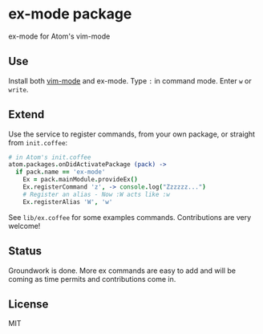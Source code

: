# ex-mode package

ex-mode for Atom's vim-mode

## Use

Install both [vim-mode](https://github.com/atom/vim-mode) and ex-mode. Type `:` in command mode. Enter `w` or `write`.

## Extend

Use the service to register commands, from your own package, or straight from `init.coffee`:

```coffee
# in Atom's init.coffee
atom.packages.onDidActivatePackage (pack) ->
  if pack.name == 'ex-mode'
    Ex = pack.mainModule.provideEx()
    Ex.registerCommand 'z', -> console.log("Zzzzzz...")
    # Register an alias - Now :W acts like :w
    Ex.registerAlias 'W', 'w'
```

See `lib/ex.coffee` for some examples commands. Contributions are very welcome!

## Status

Groundwork is done. More ex commands are easy to add and will be coming as time permits and contributions come in.

## License

MIT

